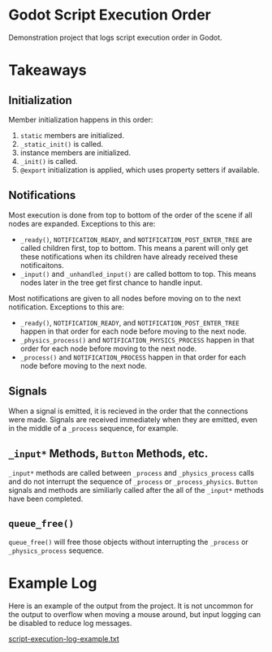 # Godot Script Execution Order
Demonstration project that logs script execution order in Godot.

# Takeaways
## Initialization
Member initialization happens in this order:
1) `static` members are initialized.
2) `_static_init()` is called.
3) instance members are initialized.
4) `_init()` is called.
5) `@export` initialization is applied, which uses property setters if available.

## Notifications
Most execution is done from top to bottom of the order of the scene if all nodes are expanded. Exceptions to this are:
- `_ready()`, `NOTIFICATION_READY`, and `NOTIFICATION_POST_ENTER_TREE` are called children first, top to bottom. This means a parent will only get these notifications when its children have already received these notificaitons.
- `_input()` and `_unhandled_input()` are called bottom to top. This means nodes later in the tree get first chance to handle input.

Most notifications are given to all nodes before moving on to the next notification. Exceptions to this are:
-  `_ready()`, `NOTIFICATION_READY`, and `NOTIFICATION_POST_ENTER_TREE` happen in that order for each node before moving to the next node.
-  `_physics_process()` and `NOTIFICATION_PHYSICS_PROCESS` happen in that order for each node before moving to the next node.
-  `_process()` and `NOTIFICATION_PROCESS` happen in that order for each node before moving to the next node.

## Signals
When a signal is emitted, it is recieved in the order that the connections were made. Signals are received immediately when they are emitted, even in the middle of a `_process` sequence, for example.

## `_input*` Methods, `Button` Methods, etc.
`_input*` methods are called between `_process` and `_physics_process` calls and do not interrupt the sequence of `_process` or `_process_physics`. `Button` signals and methods are similiarly called after the all of the `_input*` methods have been completed.

## `queue_free()`
`queue_free()` will free those objects without interrupting the `_process` or `_physics_process` sequence.

# Example Log
Here is an example of the output from the project. It is not uncommon for the output to overflow when moving a mouse around, but input logging can be disabled to reduce log messages.

[script-execution-log-example.txt](https://github.com/allenwp/godot-script-execution-order/files/13210106/script-execution-log-example.txt)
